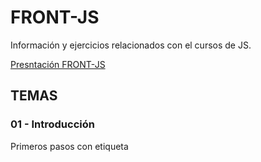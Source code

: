 # FRONT-JS
Información y ejercicios relacionados con el cursos de  JS.

[Presntación FRONT-JS](https://docs.google.com/presentation/d/1rTIUbxueAOxUOdXNKrYtGgCswSCpzSENOLpReap8E5A/edit?usp=sharing)

## TEMAS

### 01 - Introducción 
Primeros pasos con etiqueta <SCRIPT>  y metodos básicos de window (alert, confirm)

repositorio 


